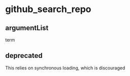 # github_search_repo
## argumentList
term
## deprecated
This relies on synchronous loading, which is discouraged